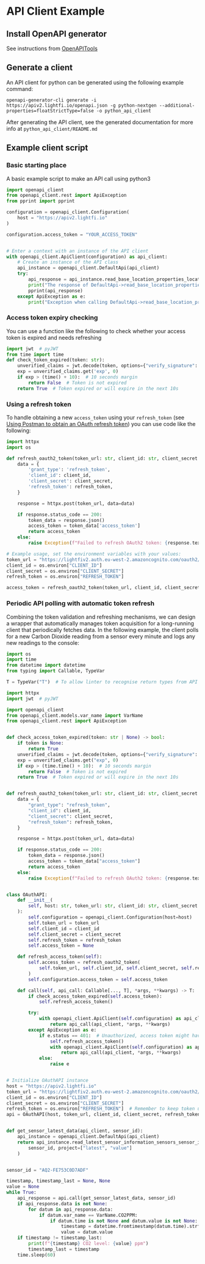 # API Client Example

## Install OpenAPI generator

See instructions from [OpenAPITools](https://github.com/OpenAPITools/openapi-generator/)

## Generate a client

An API client for python can be generated using the following example command:

```openapi-generator-cli generate -i https://apiv2.lightfi.io/openapi.json -g python-nextgen --additional-properties=floatStrictType=false -o python_api_client```

After generating the API client, see the generated documentation for more info at `python_api_client/README.md`

## Example client script

### Basic starting place
A basic example script to make an API call using python3

```python
import openapi_client
from openapi_client.rest import ApiException
from pprint import pprint

configuration = openapi_client.Configuration(
    host = "https://apiv2.lightfi.io"
)

configuration.access_token = "YOUR_ACCESS_TOKEN"


# Enter a context with an instance of the API client
with openapi_client.ApiClient(configuration) as api_client:
    # Create an instance of the API class
    api_instance = openapi_client.DefaultApi(api_client)
    try:
        api_response = api_instance.read_base_location_properties_locations_get()
        print("The response of DefaultApi->read_base_location_properties_locations_get:\n")
        pprint(api_response)
    except ApiException as e:
        print("Exception when calling DefaultApi->read_base_location_properties_locations_get: %s\n" % e)

```

### Access token expiry checking

You can use a function like the following to check whether your access token is expired and needs refreshing

```python
import jwt  # pyJWT
from time import time
def check_token_expired(token: str):
    unverified_claims = jwt.decode(token, options={"verify_signature": False})
    exp = unverified_claims.get('exp', 0)
    if exp > (time() + 10):  # 10 seconds margin
        return False  # Token is not expired
    return True  # Token expired or will expire in the next 10s
```


### Using a refresh token

To handle obtaining a new `access_token` using your `refresh_token` (see [Using Postman to obtain an OAuth refresh token](/API/postman_refresh_token/)) you can use code like the following:

```python
import httpx
import os

def refresh_oauth2_token(token_url: str, client_id: str, client_secret: str, refresh_token: str):
    data = {
        'grant_type': 'refresh_token',
        'client_id': client_id,
        'client_secret': client_secret,
        'refresh_token': refresh_token,
    }

    response = httpx.post(token_url, data=data)

    if response.status_code == 200:
        token_data = response.json()
        access_token = token_data['access_token']
        return access_token
    else:
        raise Exception(f"Failed to refresh OAuth2 token: {response.text}")

# Example usage, set the environment variables with your values:
token_url = "https://lightfiv2.auth.eu-west-2.amazoncognito.com/oauth2/token"
client_id = os.environ["CLIENT_ID"]
client_secret = os.environ["CLIENT_SECRET"]
refresh_token = os.environ["REFRESH_TOKEN"]

access_token = refresh_oauth2_token(token_url, client_id, client_secret, refresh_token)
```

### Periodic API polling with automatic token refresh

Combining the token validation and refreshing mechanisms, we can design a wrapper that automatically manages token acquisition for a long-running client that periodically fetches data. In the following example, the client polls for a new Carbon Dioxide reading from a sensor every minute and logs any new readings to the console:

```python
import os
import time
from datetime import datetime
from typing import Callable, TypeVar

T = TypeVar("T")  # To allow linter to recognise return types from API wrapper

import httpx
import jwt  # pyJWT

import openapi_client
from openapi_client.models.var_name import VarName
from openapi_client.rest import ApiException


def check_access_token_expired(token: str | None) -> bool:
    if token is None:
        return True
    unverified_claims = jwt.decode(token, options={"verify_signature": False})
    exp = unverified_claims.get("exp", 0)
    if exp > (time.time() + 10):  # 10 seconds margin
        return False  # Token is not expired
    return True  # Token expired or will expire in the next 10s


def refresh_oauth2_token(token_url: str, client_id: str, client_secret: str, refresh_token: str):
    data = {
        "grant_type": "refresh_token",
        "client_id": client_id,
        "client_secret": client_secret,
        "refresh_token": refresh_token,
    }

    response = httpx.post(token_url, data=data)

    if response.status_code == 200:
        token_data = response.json()
        access_token = token_data["access_token"]
        return access_token
    else:
        raise Exception(f"Failed to refresh OAuth2 token: {response.text}")


class OAuthAPI:
    def __init__(
        self, host: str, token_url: str, client_id: str, client_secret: str, refresh_token: str
    ):
        self.configuration = openapi_client.Configuration(host=host)
        self.token_url = token_url
        self.client_id = client_id
        self.client_secret = client_secret
        self.refresh_token = refresh_token
        self.access_token = None

    def refresh_access_token(self):
        self.access_token = refresh_oauth2_token(
            self.token_url, self.client_id, self.client_secret, self.refresh_token
        )
        self.configuration.access_token = self.access_token

    def call(self, api_call: Callable[..., T], *args, **kwargs) -> T:
        if check_access_token_expired(self.access_token):
            self.refresh_access_token()

        try:
            with openapi_client.ApiClient(self.configuration) as api_client:
                return api_call(api_client, *args, **kwargs)
        except ApiException as e:
            if e.status == 401:  # Unauthorized, access token might have expired
                self.refresh_access_token()
                with openapi_client.ApiClient(self.configuration) as api_client:
                    return api_call(api_client, *args, **kwargs)
            else:
                raise e


# Initialize OAuthAPI instance
host = "https://apiv2.lightfi.io"
token_url = "https://lightfiv2.auth.eu-west-2.amazoncognito.com/oauth2/token"
client_id = os.environ["CLIENT_ID"]
client_secret = os.environ["CLIENT_SECRET"]
refresh_token = os.environ["REFRESH_TOKEN"]  # Remember to keep token up to date as required for your client settings
api = OAuthAPI(host, token_url, client_id, client_secret, refresh_token)


def get_sensor_latest_data(api_client, sensor_id):
    api_instance = openapi_client.DefaultApi(api_client)
    return api_instance.read_latest_sensor_information_sensors_sensor_id_get(
        sensor_id, project=["latest", "value"]
    )


sensor_id = "AQ2-FE753C0D7ADF"

timestamp, timestamp_last = None, None
value = None
while True:
    api_response = api.call(get_sensor_latest_data, sensor_id)
    if api_response.data is not None:
        for datum in api_response.data:
            if datum.var_name == VarName.CO2PPM:
                if datum.time is not None and datum.value is not None:
                    timestamp = datetime.fromtimestamp(datum.time).strftime("%Y-%m-%d %H:%M:%S")
                    value = datum.value
    if timestamp != timestamp_last:
        print(f"{timestamp} CO2 level: {value} ppm")
        timestamp_last = timestamp
    time.sleep(60)
```
